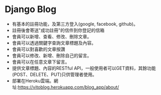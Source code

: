 **Django Blog**
=============
* 有基本的註冊功能，及第三方登入(google, facebook, github)。
* 註冊後會寄送"成功註冊"的信件到你登記的信箱
* 會員可以新增、查看、修改、刪除文章。
* 會員可以透過關鍵字查詢文章標題及內容。
* 會員可以對喜歡的文章按讚
* 會員可以修改、新增、刪除自己的留言。
* 會員可以在任意文章下留言。
* 提供文章標題、內容的RESTful API，一般使用者可以GET資料，其餘功能(POST、DELETE、PUT)只供管理者使用。
* 部署在Heroku雲端。網址:https://vitoblog.herokuapp.com/blog_app/about/
